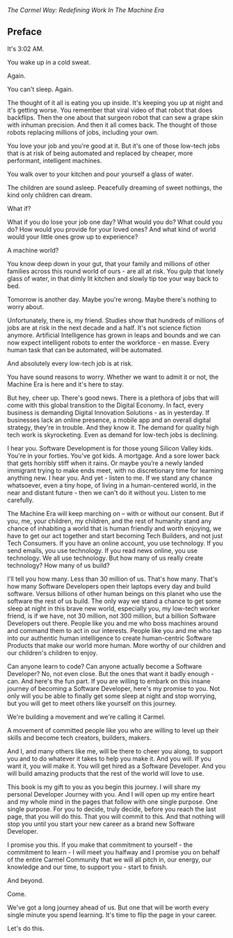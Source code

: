 *The Carmel Way: Redefining Work In The Machine Era*

## Preface

It's 3:02 AM.

You wake up in a cold sweat.

Again.

You can't sleep. Again.

The thought of it all is eating you up inside. It's keeping you up at night and it's getting worse. You remember that viral video of that robot that does backflips. Then the one about that surgeon robot that can sew a grape skin with inhuman precision. And then it all comes back. The thought of those robots replacing millions of jobs, including your own.

You love your job and you're good at it. But it's one of those low-tech jobs that is at risk of being automated and replaced by cheaper, more performant, intelligent machines. 

You walk over to your kitchen and pour yourself a glass of water.

The children are sound asleep. Peacefully dreaming of sweet nothings, the kind only children can dream.

What if?

What if you do lose your job one day? What would you do? What could you do? How would you provide for your loved ones? And what kind of world would your little ones grow up to experience? 

A machine world?

You know deep down in your gut, that your family and millions of other families across this round world of ours - are all at risk. You gulp that lonely glass of water, in that dimly lit kitchen and slowly tip toe your way back to bed. 

Tomorrow is another day. Maybe you're wrong. Maybe there's nothing to worry about.

Unfortunately, there is, my friend. Studies show that hundreds of millions of jobs are at risk in the next decade and a half. It's not science fiction anymore. Artificial Intelligence has grown in leaps and bounds and we can now expect intelligent robots to enter the workforce - en masse. Every human task that can be automated, will be automated. 

And absolutely every low-tech job is at risk. 

You have sound reasons to worry. Whether we want to admit it or not, the Machine Era is here and it's here to stay. 

But hey, cheer up. There's good news. There is a plethora of jobs that will come with this global transition to the Digital Economy. In fact, every business is demanding Digital Innovation Solutions - as in yesterday. If businesses lack an online presence, a mobile app and an overall digital strategy, they're in trouble. And they know it. The demand for quality high tech work is skyrocketing. Even as demand for low-tech jobs is declining. 

I hear you. Software Development is for those young Silicon Valley kids. You're in your forties. You've got kids. A mortgage. And a sore lower back that gets horribly stiff when it rains. Or maybe you’re a newly landed immigrant trying to make ends meet, with no discretionary time for learning anything new. I hear you. And yet - listen to me. If we stand any chance whatsoever, even a tiny hope, of living in a human-centered world, in the near and distant future - then we can't do it without you. Listen to me carefully. 

The Machine Era will keep marching on – with or without our consent. But if you, me, your children, my children, and the rest of humanity stand any chance of inhabiting a world that is human friendly and worth enjoying, we have to get our act together and start becoming Tech Builders, and not just Tech Consumers. If you have an online account, you use technology. If you send emails, you use technology. If you read news online, you use technology. We all use technology. But how many of us really create technology? How many of us build? 

I'll tell you how many. Less than 30 million of us. That's how many. That's how many Software Developers open their laptops every day and build software. Versus billions of other human beings on this planet who use the software the rest of us build. The only way we stand a chance to get some sleep at night in this brave new world, especially you, my low-tech worker friend, is if we have, not 30 million, not 300 million, but a billion Software Developers out there. People like you and me who boss machines around and command them to act in our interests. People like you and me who tap into our authentic human intelligence to create human-centric Software Products that make our world more human. More worthy of our children and our children's children to enjoy.

Can anyone learn to code? Can anyone actually become a Software Developer? No, not even close. But the ones that want it badly enough - can. And here's the fun part. If you are willing to embark on this insane journey of becoming a Software Developer, here's my promise to you. Not only will you be able to finally get some sleep at night and stop worrying, but you will get to meet others like yourself on this journey. 

We're building a movement and we're calling it Carmel. 

A movement of committed people like you who are willing to level up their skills and become tech creators, builders, makers. 

And I, and many others like me, will be there to cheer you along, to support you and to do whatever it takes to help you make it. And you will. If you want it, you will make it. You will get hired as a Software Developer. And you will build amazing products that the rest of the world will love to use. 

This book is my gift to you as you begin this journey. I will share my personal Developer Journey with you. And I will open up my entire heart and my whole mind in the pages that follow with one single purpose. One single purpose. For you to decide, truly decide, before you reach the last page, that you will do this. That you will commit to this. And that nothing will stop you until you start your new career as a brand new Software Developer. 

I promise you this. If you make that commitment to yourself - the commitment to learn - I will meet you halfway and I promise you on behalf of the entire Carmel Community that we will all pitch in, our energy, our knowledge and our time, to support you - start to finish. 

And beyond.

Come.

We've got a long journey ahead of us. But one that will be worth every single minute you spend learning. It's time to flip the page in
your career. 

Let's do this.
